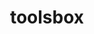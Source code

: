 ---
layout: home

title: toolsbox
titleTemplate: 前端业务常用工具库

hero:
  name: toolsbox
  text: 前端业务常用工具库
  actions:
    - theme: brand
      text: 使用指南
      link: /guide/
    - theme: alt
      text: View on GitHub
      link: https://github.com/chenym1992/toolsbox

features:
  - title: TypeScript
    details: 基于 TypeScript 编写，Rollup打包的一款现代 JS 函数类库 
  - title: ES6+
    details: 适用于现代浏览器，基于ES6+的JavaScript规范
  - title: UintTest
    details: 单元测试，覆盖所有函数 
  - title: Welcome
    details: 欢迎提供你的想法
   
---